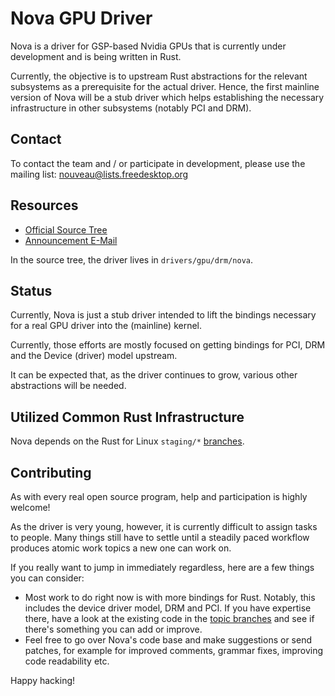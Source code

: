 # Nova GPU Driver

Nova is a driver for GSP-based Nvidia GPUs that is currently under development
and is being written in Rust.

Currently, the objective is to upstream Rust abstractions for the relevant
subsystems as a prerequisite for the actual driver. Hence, the first mainline
version of Nova will be a stub driver which helps establishing the necessary
infrastructure in other subsystems (notably PCI and DRM).

## Contact

To contact the team and / or participate in development, please use the mailing
list: nouveau@lists.freedesktop.org


## Resources

- [Official Source Tree](https://gitlab.freedesktop.org/drm/nova)
- [Announcement E-Mail](https://lore.kernel.org/dri-devel/Zfsj0_tb-0-tNrJy@cassiopeiae/)

In the source tree, the driver lives in `drivers/gpu/drm/nova`.


## Status

Currently, Nova is just a stub driver intended to lift the bindings necessary
for a real GPU driver into the (mainline) kernel.

Currently, those efforts are mostly focused on getting bindings for PCI, DRM
and the Device (driver) model upstream.

It can be expected that, as the driver continues to grow, various other abstractions
will be needed.


## Utilized Common Rust Infrastructure

Nova depends on the Rust for Linux `staging/*` [branches](Branches.md).


## Contributing

As with every real open source program, help and participation is highly welcome!

As the driver is very young, however, it is currently difficult to assign tasks
to people. Many things still have to settle until a steadily paced workflow
produces atomic work topics a new one can work on.

If you really want to jump in immediately regardless, here are a few things you
can consider:

- Most work to do right now is with more bindings for Rust. Notably, this
  includes the device driver model, DRM and PCI. If you have expertise there,
  have a look at the existing code in the [topic branches](Branches.md) and see
  if there's something you can add or improve.
- Feel free to go over Nova's code base and make suggestions or send patches,
  for example for improved comments, grammar fixes, improving code readability
  etc.


Happy hacking!
